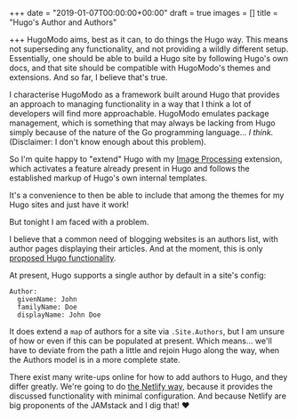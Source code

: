 +++
date = "2019-01-07T00:00:00+00:00"
draft = true
images = []
title = "Hugo's Author and Authors"

+++
HugoModo aims, best as it can, to do things the Hugo way. This means not superseding any functionality, and not providing a wildly different setup. Essentially, one should be able to build a Hugo site by following Hugo's own docs, and that site should be compatible with HugoModo's themes and extensions. And so far, I believe that's true.

I characterise HugoModo as a framework built around Hugo that provides an approach to managing functionality in a way that I think a lot of developers will find more approachable. HugoModo emulates package management, which is something that may always be lacking from Hugo simply because of the nature of the Go programming language... _I think._ (Disclaimer: I don't know enough about this problem).

So I'm quite happy to "extend" Hugo with my [Image Processing](/extensions/image-processing) extension, which activates a feature already present in Hugo and follows the established markup of Hugo's own internal templates.

It's a convenience to then be able to include that among the themes for my Hugo sites and just have it work!

But tonight I am faced with a problem.

I believe that a common need of blogging websites is an authors list, with author pages displaying their articles. And at the moment, this is only [proposed Hugo functionality](https://github.com/gohugoio/hugo/issues/3088).

At present, Hugo supports a single author by default in a site's config:

    Author:
      givenName: John
      familyName: Doe
      displayName: John Doe

It does extend a `map` of authors for a site via `.Site.Authors`, but I am unsure of how or even if this can be populated at present. Which means... we'll have to deviate from the path a little and rejoin Hugo along the way, when the Authors model is in a more complete state.

There exist many write-ups online for how to add authors to Hugo, and they differ greatly. We're going to do [the Netlify way](https://www.netlify.com/blog/2018/07/24/hugo-tips-how-to-create-author-pages/), because it provides the discussed functionality with minimal configuration. And because Netlify are big proponents of the JAMstack and I dig that! ❤️